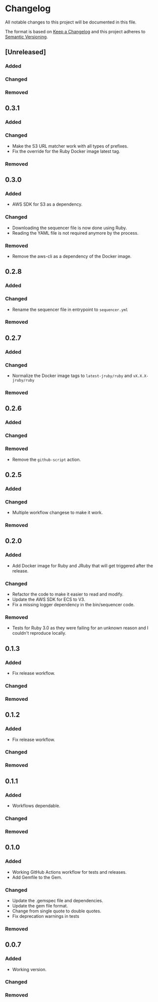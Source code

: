 # Changelog
All notable changes to this project will be documented in this file.

The format is based on [Keep a Changelog](http://keepachangelog.com/en/1.0.0/)
and this project adheres to [Semantic
Versioning](http://semver.org/spec/v2.0.0.html).

## [Unreleased]
### Added
### Changed
### Removed

## 0.3.1
### Added
### Changed
- Make the S3 URL matcher work with all types of prefixes.
- Fix the override for the Ruby Docker image latest tag.
### Removed

## 0.3.0
### Added
- AWS SDK for S3 as a dependency.
### Changed
- Downloading the sequencer file is now done using Ruby.
- Reading the YAML file is not required anymore by the process.
### Removed
- Remove the aws-cli as a dependency of the Docker image.

## 0.2.8
### Added
### Changed
- Rename the sequencer file in entrypoint to `sequencer.yml`
### Removed

## 0.2.7
### Added
### Changed
- Normalize the Docker image tags to `latest-jruby/ruby` and `vX.X.X-jruby/ruby`
### Removed

## 0.2.6
### Added
### Changed
### Removed
- Remove the `github-script` action.

## 0.2.5
### Added
### Changed
- Multiple workflow changese to make it work.
### Removed

## 0.2.0
### Added
- Add Docker image for Ruby and JRuby that will get triggered after the release.
### Changed
- Refactor the code to make it easier to read and modify.
- Update the AWS SDK for ECS to V3.
- Fix a missing logger dependency in the bin/sequencer code.
### Removed
- Tests for Ruby 3.0 as they were failing for an unknown reason and I couldn't
  reproduce locally.

## 0.1.3
### Added
- Fix release workflow.
### Changed
### Removed

## 0.1.2
### Added
- Fix release workflow.
### Changed
### Removed

## 0.1.1
### Added
- Workflows dependable.
### Changed
### Removed

## 0.1.0
### Added
- Working GitHub Actions workflow for tests and releases.
- Add Gemfile to the Gem.
### Changed
- Update the .gemspec file and dependencies.
- Update the gem file format.
- Change from single quote to double quotes.
- Fix deprecation warnings in tests
### Removed

## 0.0.7
### Added
- Working version.
### Changed
### Removed
